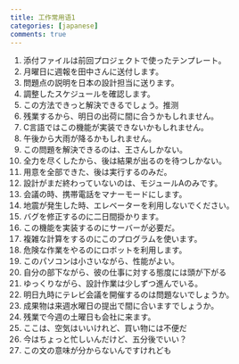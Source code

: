 ```yaml
---
title: 工作常用语1
categories: [japanese]
comments: true
---
```


<ol>
  <li>添付ファイルは前回プロジェクトで使ったテンプレート。</li>
  <li>月曜日に週報を田中さんに送付します。</li>
  <li>問題点の説明を日本の設計担当に送ります。</li>
  <li>調整したスケジュールを確認します。</li>
  <li>この方法できっと解決できるでしょう。推测</li>
  <li>残業するから、明日の出荷に間に合うかもしれません。</li>
  <li>C言語ではこの機能が実装できないかもしれません。</li>
  <li>午後から大雨が降るかもしれません。</li>
  <li>この問題を解決できるのは、王さんしかない。</li>
  <li>全力を尽くしたから、後は結果が出るのを待つしかない。</li>
  <li>用意を全部できた、後は実行するのみだ。</li>
  <li>設計がまだ終わっていないのは、モジュールAのみです。</li>
  <li>会議の時、携帯電話をマナーモードにします。</li>
  <li>地震が発生した時、エレベーターを利用しないでください。</li>
  <li>バグを修正するのに二日間掛かります。</li>
  <li>この機能を実装するのにサーバーが必要だ。</li>
  <li>複雑な計算をするのにこのプログラムを使います。</li>
  <li>危険な作業をやるのにロボットを利用します。</li>
  <li>このパソコンは小さいながら、性能がよい。</li>
  <li>自分の部下ながら、彼の仕事に対する態度には頭が下がる</li>
  <li>ゆっくりながら、設計作業は少しずつ進んでいる。</li>
  <li>明日九時にテレビ会議を開催するのは問題ないでしょうか。</li>
   <li>成果物は来週水曜日の提出で間に合いますでしょうか。</li>
  <li>残業で今週の土曜日も会社に来ます。</li>
  <li>ここは、空気はいいけれど、買い物には不便だ</li>
  <li>今はちょっと忙しいんだけど、五分後でいい？</li>
  <li>この文の意味が分からないんですけれども</li>
</ol>


